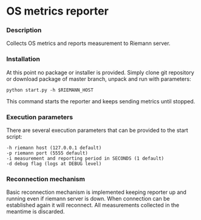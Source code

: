 # OS metrics reporter

### Description
Collects OS metrics and reports measurement to Riemann server.

### Installation
At this point no package or installer is provided. Simply clone git repository or download package of master branch, unpack and run with parameters:
```
python start.py -h $RIEMANN_HOST
```
This command starts the reporter and keeps sending metrics until stopped.

### Execution parameters
There are several execution parameters that can be provided to the start script:
```
-h riemann host (127.0.0.1 default)
-p riemann port (5555 default)
-i measurement and reporting period in SECONDS (1 default)
-d debug flag (logs at DEBUG level)
```

### Reconnection mechanism
Basic reconnection mechanism is implemented keeping reporter up and running even if riemann server is down. When connection can be established again it will reconnect. All measurements collected in the meantime is discarded.

<!-- ### Ftools package (WIP)
Ftools is a fincore wrapper that provides information on percentage of a file being cached.

#### Building ftools
On osx:
```
gcc -dynamiclib -I /usr/include/python2.7/ -l python2.7 -o ftools.dylib ftools.c
mv ftools.dylib ftools.so
```

On linux:
```
gcc -shared -I /usr/include/python2.7/ -l python2.7 -o ftools.so ftools.c
```
#### Future plans
Enable reporting of files cached through riemann -->
